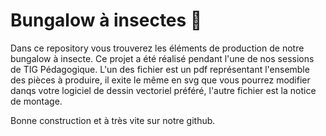 # Bungalow à insectes 🐞
Dans ce repository vous trouverez les éléments de production de notre bungalow à insecte. Ce projet a été réalisé pendant l'une de nos sessions de TIG Pédagogique. 
L'un des fichier est un pdf représentant l'ensemble des pièces à produire, il exite le même en svg que vous pourrez modifier danqs votre logiciel de dessin vectoriel préféré, l'autre fichier est la notice de montage.

Bonne construction et à très vite sur notre github.
